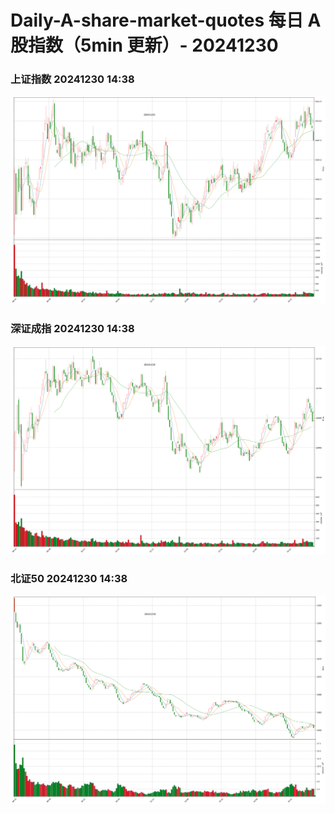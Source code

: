 
# Daily-A-share-market-quotes 每日 A 股指数（5min 更新）- 20241230

### 上证指数 20241230 14:38
![](./fig/2024/12/20241230-sh000001.png)

### 深证成指 20241230 14:38
![](./fig/2024/12/20241230-sz399001.png)

### 北证50 20241230 14:38
![](./fig/2024/12/20241230-bj899050.png)
